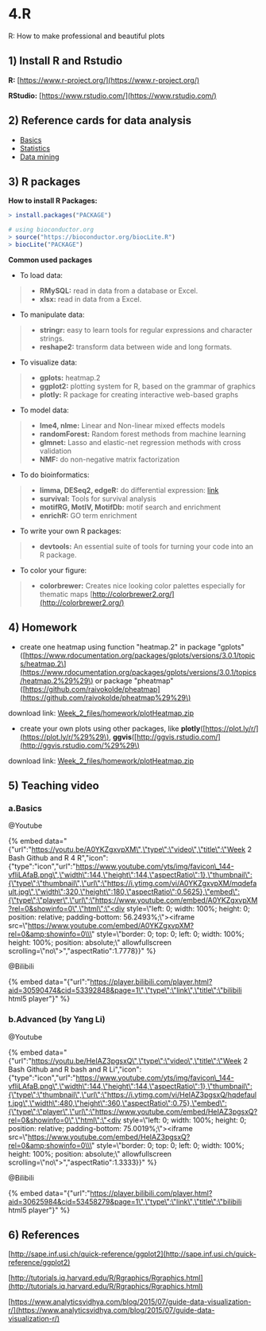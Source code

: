 # 4.R

R: How to make professional and beautiful plots

## 1) lnstall R and Rstudio

**R:** [https://www.r-project.org/](https://www.r-project.org/)

**RStudio:** [https://www.rstudio.com/](https://www.rstudio.com/)


## 2) Reference cards for data analysis

* [Basics](https://cran.r-project.org/doc/contrib/Short-refcard.pdf)
* [Statistics](http://www.u.arizona.edu/~kuchi/Courses/MAT167/Files/R-refcard.pdf)
* [Data mining](https://cran.r-project.org/doc/contrib/YanchangZhao-refcard-data-mining.pdf)

## 3) R packages

**How to install R Packages:**

```R
> install.packages("PACKAGE")

# using bioconductor.org
> source("https://bioconductor.org/biocLite.R")
> biocLite("PACKAGE")
```

**Common used packages**

* To load data:

> * **RMySQL:** read in data from a database or Excel.
> * **xlsx:** read in data from a Excel.

* To manipulate data:

> * **stringr:** easy to learn tools for regular expressions and character strings.
> * **reshape2:** transform data between wide and long formats.

* To visualize data:

> * **gplots:** heatmap.2
> * **ggplot2:** plotting system for R, based on the grammar of graphics
> * **plotly:** R package for creating interactive web-based graphs

* To model data:

> * **lme4, nlme:** Linear and Non-linear mixed effects models
> * **randomForest:** Random forest methods from machine learning
> * **glmnet:** Lasso and elastic-net regression methods with cross validation
> * **NMF:** do non-negative matrix factorization

* To do bioinformatics:

> * **limma, DESeq2, edgeR:** do differential expression: [link](https://www.nature.com/articles/nprot.2013.099%29)
> * **survival:** Tools for survival analysis
> * **motifRG, MotIV, MotifDb:** motif search and enrichment
> * **enrichR:** GO term enrichment

* To write your own R packages:

> * **devtools:** An essential suite of tools for turning your code into an R package.

* To color your figure:

> * **colorbrewer:** Creates nice looking color palettes especially for thematic maps [http://colorbrewer2.org/](http://colorbrewer2.org/)



## 4) Homework

* create one heatmap using function "heatmap.2" in package "gplots" \([https://www.rdocumentation.org/packages/gplots/versions/3.0.1/topics/heatmap.2\](https://www.rdocumentation.org/packages/gplots/versions/3.0.1/topics/heatmap.2%29%29\) or package "pheatmap" \([https://github.com/raivokolde/pheatmap](https://github.com/raivokolde/pheatmap%29%29\)

download link: [Week\_2\_files/homework/plotHeatmap.zip](https://github.com/lulab/training/blob/master/assets/files/plotHeatmap.zip)

* create your own plots using other packages, like **plotly**\([https://plot.ly/r/](https://plot.ly/r/%29%29\), **ggvis**\([http://ggvis.rstudio.com/](http://ggvis.rstudio.com/%29%29\)

download link: [Week\_2\_files/homework/plotHeatmap.zip](https://github.com/lulab/training/blob/master/assets/files/plotHeatmap.zip)




## 5) Teaching video

### a.Basics

@Youtube

{% embed data="{\"url\":\"https://youtu.be/A0YKZgxvpXM\",\"type\":\"video\",\"title\":\"Week 2 Bash Github and R 4 R\",\"icon\":{\"type\":\"icon\",\"url\":\"https://www.youtube.com/yts/img/favicon\_144-vfliLAfaB.png\",\"width\":144,\"height\":144,\"aspectRatio\":1},\"thumbnail\":{\"type\":\"thumbnail\",\"url\":\"https://i.ytimg.com/vi/A0YKZgxvpXM/mqdefault.jpg\",\"width\":320,\"height\":180,\"aspectRatio\":0.5625},\"embed\":{\"type\":\"player\",\"url\":\"https://www.youtube.com/embed/A0YKZgxvpXM?rel=0&showinfo=0\",\"html\":\"<div style=\\\"left: 0; width: 100%; height: 0; position: relative; padding-bottom: 56.2493%;\\\"><iframe src=\\\"https://www.youtube.com/embed/A0YKZgxvpXM?rel=0&amp;showinfo=0\\\" style=\\\"border: 0; top: 0; left: 0; width: 100%; height: 100%; position: absolute;\\\" allowfullscreen scrolling=\\\"no\\\"></iframe></div>\",\"aspectRatio\":1.7778}}" %}

@Bilibili

{% embed data="{\"url\":\"https://player.bilibili.com/player.html?aid=30590474&cid=53392848&page=1\",\"type\":\"link\",\"title\":\"bilibili html5 player\"}" %}

### b.Advanced (by Yang Li)

@Youtube

{% embed data="{\"url\":\"https://youtu.be/HeIAZ3pgsxQ\",\"type\":\"video\",\"title\":\"Week 2 Bash Github and R bash and R Li\",\"icon\":{\"type\":\"icon\",\"url\":\"https://www.youtube.com/yts/img/favicon\_144-vfliLAfaB.png\",\"width\":144,\"height\":144,\"aspectRatio\":1},\"thumbnail\":{\"type\":\"thumbnail\",\"url\":\"https://i.ytimg.com/vi/HeIAZ3pgsxQ/hqdefault.jpg\",\"width\":480,\"height\":360,\"aspectRatio\":0.75},\"embed\":{\"type\":\"player\",\"url\":\"https://www.youtube.com/embed/HeIAZ3pgsxQ?rel=0&showinfo=0\",\"html\":\"<div style=\\\"left: 0; width: 100%; height: 0; position: relative; padding-bottom: 75.0019%;\\\"><iframe src=\\\"https://www.youtube.com/embed/HeIAZ3pgsxQ?rel=0&amp;showinfo=0\\\" style=\\\"border: 0; top: 0; left: 0; width: 100%; height: 100%; position: absolute;\\\" allowfullscreen scrolling=\\\"no\\\"></iframe></div>\",\"aspectRatio\":1.3333}}" %}

@Bilibili

{% embed data="{\"url\":\"https://player.bilibili.com/player.html?aid=30625984&cid=53458279&page=1\",\"type\":\"link\",\"title\":\"bilibili html5 player\"}" %}


## 6) References

[http://sape.inf.usi.ch/quick-reference/ggplot2](http://sape.inf.usi.ch/quick-reference/ggplot2)

[http://tutorials.iq.harvard.edu/R/Rgraphics/Rgraphics.html](http://tutorials.iq.harvard.edu/R/Rgraphics/Rgraphics.html)

[https://www.analyticsvidhya.com/blog/2015/07/guide-data-visualization-r/](https://www.analyticsvidhya.com/blog/2015/07/guide-data-visualization-r/)
